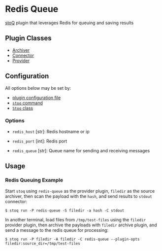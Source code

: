 # Redis Queue

[stoQ](https://stoq-framework.readthedocs.io/en/v2/index.html) plugin that leverages Redis for queuing and saving results

## Plugin Classes

- [Archiver](https://stoq-framework.readthedocs.io/en/v2/dev/archivers.html)
- [Connector](https://stoq-framework.readthedocs.io/en/v2/dev/connectors.html)
- [Provider](https://stoq-framework.readthedocs.io/en/v2/dev/providers.html)

## Configuration

All options below may be set by:

- [plugin configuration file](https://stoq-framework.readthedocs.io/en/v2/dev/plugin_overview.html#configuration)
- [`stoq` command](https://stoq-framework.readthedocs.io/en/v2/gettingstarted.html#plugin-options)
- [`Stoq` class](https://stoq-framework.readthedocs.io/en/v2/dev/core.html?highlight=plugin_opts#using-providers)

### Options

- `redis_host` [str]: Redis hostname or ip

- `redis_port` [int]: Redis port

- `redis_queue` [str]: Queue name for sending and receiving messages

## Usage

### Redis Queuing Example

Start `stoq` using `redis-queue` as the provider plugin, `filedir` as the source archiver, then scan the payload with the `hash`, and send results to `stdout` connector:

    $ stoq run -P redis-queue -S filedir -a hash -C stdout

In another terminal, load files from `/tmp/test-files` using the `filedir` provider plugin, then archive the payloads with `filedir` archive plugin, and send a message to the redis queue for processing:

    $ stoq run -P filedir -A filedir -C redis-queue --plugin-opts filedir:source_dir=/tmp/test-files
